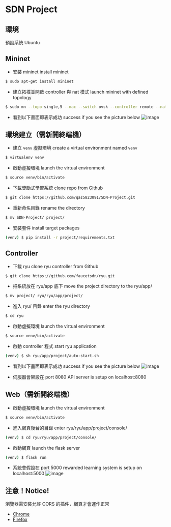# SDN Project
## 環境
預設系統 Ubuntu

## Mininet
* 安裝 mininet install mininet
```bash
$ sudo apt-get install mininet
```

* 建立拓樸並開啟 controller 與 nat 模式 launch mininet with defined topology
```bash
$ sudo mn --topo single,5 --mac --switch ovsk --controller remote --nat
```

* 看到以下畫面即表示成功 success if you see the picture below
![image](https://hackmd.io/_uploads/Sy3yixYEa.png)


## 環境建立（需新開終端機）
* 建立 `venv` 虛擬環境 create a virtual environment named `venv`
```bash
$ virtualenv venv
```

* 啟動虛擬環境 launch the virtual environment
```bash
$ source venv/bin/activate
```

* 下載獎勵式學習系統 clone repo from Github
```bash
$ git clone https://github.com/qaz5823091/SDN-Project.git
```

* 重新命名目錄 rename the directory
```bash
$ mv SDN-Project/ project/
```

* 安裝套件 install target packages
```bash
(venv) $ pip install -r project/requirements.txt
```

## Controller
* 下載 ryu clone ryu controller from Github
```bash
$ git clone https://github.com/faucetsdn/ryu.git
```

* 把系統放在 ryu/app 底下 move the project directory to the ryu/app/
```bash
$ mv project/ ryu/ryu/app/project/
```

* 進入 ryu/ 目錄 enter the ryu directory
```bash
$ cd ryu
```

* 啟動虛擬環境 launch the virtual environment
```bash
$ source venv/bin/activate
```

* 啟動 controller 程式 start ryu application
```bash
(venv) $ sh ryu/app/project/auto-start.sh
```

* 看到以下畫面即表示成功 success if you see the picture below
![image](https://hackmd.io/_uploads/HJVrogtNT.png)

* 伺服器會架設在 port 8080 API server is setup on localhost:8080


## Web（需新開終端機）
* 啟動虛擬環境 launch the virtual environment
```bash
$ source venv/bin/activate
```

* 進入網頁後台的目錄 enter ryu/ryu/app/project/console/
```bash
(venv) $ cd ryu/ryu/app/project/console/
```

* 啟動網頁 launch the flask server
```bash
(venv) $ flask run
```

* 系統會假設在 port 5000 rewarded learning system is setup on localhost:5000
![image](https://hackmd.io/_uploads/rkCWy-KVp.png)

## 注意！Notice!
瀏覽器需安裝允許 CORS 的插件，網頁才會運作正常
- [Chrome](https://chromewebstore.google.com/detail/allow-cors-access-control/lhobafahddgcelffkeicbaginigeejlf?pli=1)
- [Firefox](https://addons.mozilla.org/zh-TW/firefox/addon/access-control-allow-origin/)